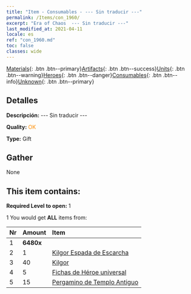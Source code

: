 ```yaml
---
title: "Item - Consumables - --- Sin traducir ---"
permalink: /Items/con_1960/
excerpt: "Era of Chaos  --- Sin traducir ---"
last_modified_at: 2021-04-11
locale: es
ref: "con_1960.md"
toc: false
classes: wide
---
```

 [Materials](/es/Items/){: .btn .btn--primary}[Artifacts](/es/Items/Artifacts/){: .btn .btn--success}[Units](/es/Items/Units/){: .btn .btn--warning}[Heroes](/es/Items/Heroes/){: .btn .btn--danger}[Consumables](/es/Items/Consumables/){: .btn .btn--info}[Unknown](/es/Items/Unknown/){: .btn .btn--primary}

## Detalles
 **Descripción:** --- Sin traducir ---

 **Quality:** <span style="color: #FF8C00">OK</span>

 **Type:** Gift

## Gather

  None

## This item contains:

 **Required Level to open:** 1

 1 You would get **ALL** items  from:

  | Nr | Amount |     Item    |
  |:---|:-------|:------------|
  | 1 |  **6480x** | <i class="fas fa-gem"/> |  | 
  | 2 | 1 | [Kilgor Espada de Escarcha](/es/Items/con_1055/) | 
  | 3 | 40 | [Kilgor](/es/Items/her_374/) | 
  | 4 | 5 | [Fichas de Héroe universal](/es/Items/her_358/) | 
  | 5 | 15 | [Pergamino de Templo Antiguo](/es/Items/con_697/) | 
